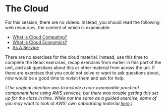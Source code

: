 # The Cloud

For this session, there are no videos. Instead, you should read the following
web resources, the content of which is examinable:

 - [What is Cloud Computing?](https://cloud.google.com/learn/what-is-cloud-computing)
 - [What is Cloud Economics?](https://www.cloudzero.com/blog/cloud-economics)
 - [As A Service](https://www.ibm.com/topics/iaas-paas-saas)


There are no exercises for the cloud material. Instead, use this time to
complete the React exercises, recap exercises from earlier in this part of the
unit, and ask questions about this or other material from across the uni. If
there are exercises that you could not solve or want to ask questions about, now
would be a good time to revisit them and ask for help.


_(The original intention was to include a non-examinable practical component
here using AWS services, but there was trouble getting this set up for the class
in time.  While not the same as a guided exercise, some of you may want to look
at AWS' own onboarding material
[here](https://aws.amazon.com/getting-started/).)_

